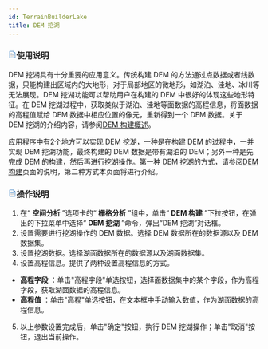 ```yaml
---
id: TerrainBuilderLake
title: DEM 挖湖
---
```

### ![](../../img/read.gif)使用说明

DEM 挖湖具有十分重要的应用意义。传统构建 DEM
的方法通过点数据或者线数据，只能构建出区域内的大地形，对于局部地区的微地形，如湖泊、洼地、冰川等无法展现。DEM 挖湖功能可以帮助用户在构建的 DEM
中很好的体现这些地形特征。在 DEM 挖湖过程中，获取类似于湖泊、洼地等面数据的高程信息，将面数据的高程值赋给 DEM 数据中相应位置的像元，重新得到一个
DEM 数据。关于 DEM 挖湖的介绍内容，请参阅[DEM 构建概述](AboutTerrainBuilder.htm)。

应用程序中有2个地方可以实现 DEM 挖湖，一种是在构建 DEM 的过程中，一并实现 DEM 挖湖功能，最终构建的 DEM 数据是带有湖泊的
DEM；另外一种是先完成 DEM 的构建，然后再进行挖湖操作。第一种 DEM 挖湖的方式，请参阅[DEM
构建](TerrainBuilderDia.htm)页面的说明，第二种方式本页面将进行介绍。

### ![](../../img/read.gif)操作说明

1. 在“ **空间分析** ”选项卡的“ **栅格分析** ”组中，单击“ **DEM 构建** ”下拉按钮，在弹出的下拉菜单中选择“ **DEM 挖湖** ”命令，弹出“DEM 挖湖”对话框。
2. 设置需要进行挖湖操作的 DEM 数据。选择 DEM 数据所在的数据源以及 DEM 数据集。
3. 设置挖湖数据。选择湖面数据所在的数据源以及湖面数据集。
4. 设置高程信息。提供了两种设置高程信息的方式。 
* **高程字段** ：单击"高程字段"单选按钮，选择面数据集中的某个字段，作为高程字段，获取湖面数据的高程信息。
* **高程值** ：单击"高程"单选按钮，在文本框中手动输入数值，作为湖面数据的高程信息。
5. 以上参数设置完成后，单击"确定"按钮，执行 DEM 挖湖操作；单击"取消"按钮，退出当前操作。



